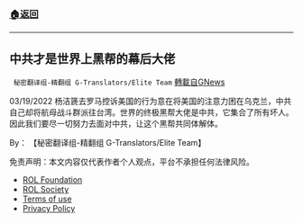 ###  [:house:返回](README.md)
---


## 中共才是世界上黑帮的幕后大佬
` 秘密翻译组-精翻组 G-Translators/Elite Team` [轉載自GNews](https://gnews.org/zh-hans/2201508/)

03/19/2022 杨洁篪去罗马控诉美国的行为意在将美国的注意力困在乌克兰，中共自己却将航母战斗群派往台湾。世界的终极黑帮大佬是中共，它集合了所有坏人。因此我们要尽一切努力去面对中共，让这个黑帮共同体解体。
  
By： 【秘密翻译组-精翻组 G-Translators/Elite Team】

免责声明：本文内容仅代表作者个人观点，平台不承担任何法律风险。
  
- [ROL Foundation](https://rolfoundation.org/)
- [ROL Society](https://rolsociety.org/)
- [Terms of use](https://gnews.org/terms-of-use-3/)
- [Privacy Policy](https://gnews.org/privacy-policy/)
